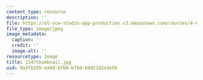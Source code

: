 ```yaml
---
content_type: resource
description: ''
file: https://ol-ocw-studio-app-production.s3.amazonaws.com/courses/4-614-religious-architecture-and-islamic-cultures-fall-2002/9a3fb105ea9dbfb0b7bdb9d21d2a3e56_1147thumbnail.jpg
file_type: image/jpeg
image_metadata:
  caption: ''
  credit: ''
  image-alt: ''
resourcetype: Image
title: 1147thumbnail.jpg
uid: 9a3fb105-ea9d-bfb0-b7bd-b9d21d2a3e56
---
```

